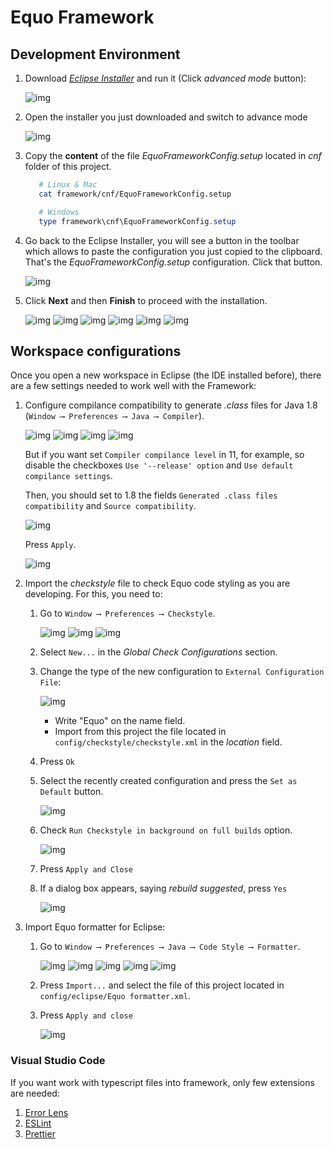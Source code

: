 # Equo Framework

## Development Environment

1. Download [<u>_Eclipse Installer_</u>][ECLIPSE] and run it (Click _advanced mode_ button):

   ![img](img/equo-framework-development-environment-1.png)

2. Open the installer you just downloaded and switch to advance mode

   ![img](img/equo-framework-development-environment-2.png)

3. Copy the **content** of the file _EquoFrameworkConfig.setup_ located in _cnf_ folder of this project.

   ```bash
      # Linux & Mac
      cat framework/cnf/EquoFrameworkConfig.setup
   ```

   ```powershell
      # Windows
      type framework\cnf\EquoFrameworkConfig.setup
   ```

4. Go back to the Eclipse Installer, you will see a button in the toolbar which allows to paste the configuration you just copied to the clipboard. That's the _EquoFrameworkConfig.setup_ configuration. Click that button.

   ![img](img/equo-framework-development-environment-3.png)

5. Click **Next** and then **Finish** to proceed with the installation.

   ![img](img/equo-framework-development-environment-4.png)
   ![img](img/equo-framework-development-environment-5.png)
   ![img](img/equo-framework-development-environment-6.png)
   ![img](img/equo-framework-development-environment-7.png)
   ![img](img/equo-framework-development-environment-8.png)
   ![img](img/equo-framework-development-environment-9.png)

## Workspace configurations

Once you open a new workspace in Eclipse (the IDE installed before), there are a few settings needed to work well with the Framework:

1. Configure compilance compatibility to generate _.class_ files for Java 1.8 (`Window ⟶ Preferences ⟶ Java ⟶ Compiler`).

   ![img](img/Workspace%20configurations/1.png)
   ![img](img/Workspace%20configurations/2.png)
   ![img](img/Workspace%20configurations/3.png)
   ![img](img/Workspace%20configurations/4.png)

   But if you want set `Compiler compilance level` in 11, for example, so disable the checkboxes `Use '--release' option` and `Use default compilance settings`.

   Then, you should set to 1.8 the fields `Generated .class files compatibility` and `Source compatibility`.
   <br/>

   ![img](img/Workspace%20configurations/4.5.png)

   Press `Apply`.

   ![img](img/Workspace%20configurations/5.png)

2. Import the _checkstyle_ file to check Equo code styling as you are developing. For this, you need to:
   1. Go to `Window ⟶ Preferences ⟶ Checkstyle`.

      ![img](img/Workspace%20configurations/1.png)
      ![img](img/Workspace%20configurations/2.png)
      ![img](img/Workspace%20configurations/6.png)

   2. Select `New...` in the _Global Check Configurations_ section.

   3. Change the type of the new configuration to `External Configuration File`:

      ![img](img/Workspace%20configurations/7.png)

      - Write "Equo" on the name field.
      - Import from this project the file located in `config/checkstyle/checkstyle.xml` in the _location_ field.
   4. Press `Ok`
   5. Select the recently created configuration and press the `Set as Default` button.

      ![img](img/Workspace%20configurations/8.png)

   6. Check `Run Checkstyle in background on full builds` option.

      ![img](img/Workspace%20configurations/9.png)

   7. Press `Apply and Close`
   8. If a dialog box appears, saying _rebuild suggested_, press `Yes`

      ![img](img/Workspace%20configurations/10.png)

3. Import Equo formatter for Eclipse:
   1. Go to `Window ⟶ Preferences ⟶ Java ⟶ Code Style ⟶ Formatter`.

      ![img](img/Workspace%20configurations/1.png)
      ![img](img/Workspace%20configurations/2.png)
      ![img](img/Workspace%20configurations/3.png)
      ![img](img/Workspace%20configurations/11.png)
      ![img](img/Workspace%20configurations/12.png)

   2. Press `Import...` and select the file of this project located in `config/eclipse/Equo formatter.xml`.
   3. Press `Apply and close`

      ![img](img/Workspace%20configurations/13.png)

### Visual Studio Code

   If you want work with typescript files into framework, only few extensions are needed:

   1. [Error Lens][ERROR_LENS]
   2. [ESLint][ESLINT]
   3. [Prettier][PRETTIER]

<!-- links [CASE_CONSTANT]: https://link -->
   [ECLIPSE]: https://wiki.eclipse.org/Eclipse_Installer
   [ERROR_LENS]: https://marketplace.visualstudio.com/items?itemName=usernamehw.errorlens
   [ESLINT]: https://marketplace.visualstudio.com/items?itemName=dbaeumer.vscode-eslint
   [PRETTIER]: https://marketplace.visualstudio.com/items?itemName=esbenp.prettier-vscode
